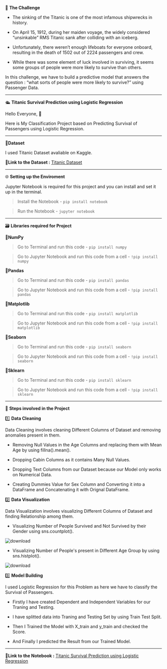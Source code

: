 🎯 **The Challenge**

- The sinking of the Titanic is one of the most infamous shipwrecks in history.

- On April 15, 1912, during her maiden voyage, the widely considered “unsinkable” RMS Titanic sank after colliding with an iceberg.

- Unfortunately, there weren’t enough lifeboats for everyone onboard, resulting in the death of 1502 out of 2224 passengers and crew.

- While there was some element of luck involved in surviving, it seems some groups of people were more likely to survive than others.

In this challenge, we have to build a predictive model that answers the question : “what sorts of people were more likely to survive?” using Passenger Data.

-------------------------------------

🛳️ **Titanic Survival Prediction using Logistic Regression**

Hello Everyone, 👋 

Here is My Classification Project based on Predicting Survival of Passengers using Logistic Regression.

----------------------------------------

🔸**Dataset**

I used Titanic Dataset avaliable on Kaggle.

📍**Link to the Dataset :** [Titanic Dataset](https://www.kaggle.com/competitions/titanic/data?select=test.csv)

----------------------------------------

🌐 **Setting up the Enviroment**

Jupyter Notebook is required for this project and you can install and set it up in the terminal.

> Install the Notebook - `pip install notebook`

> Run the Notebook - `jupyter notebook`

------------------------------------------

🗃️ **Libraries required for Project**

🔸**NumPy**

> Go to Terminal and run this code - `pip install numpy`

> Go to Jupyter Notebook and run this code from a cell - `!pip install numpy`

🔸**Pandas**

> Go to Terminal and run this code - `pip install pandas`

> Go to Jupyter Notebook and run this code from a cell - `!pip install pandas`

🔸**Matplotlib**

> Go to Terminal and run this code - `pip install matplotlib`

> Go to Jupyter Notebook and run this code from a cell - `!pip install matplotlib`

🔸**Seaborn**

> Go to Terminal and run this code - `pip install seaborn`

> Go to Jupyter Notebook and run this code from a cell - `!pip install seaborn`

🔸**Sklearn**

> Go to Terminal and run this code - `pip install sklearn`

> Go to Jupyter Notebook and run this code from a cell - `!pip install sklearn`

--------------------------------------------

📝 **Steps involved in the Project**

1️⃣ **Data Cleaning**

Data Cleaning involves cleaning Different Columns of Dataset and removing anomalies present in them.

- Removing Null Values in the Age Columns and replacing them with Mean Age by using fillna().mean().

- Dropping Cabin Columns as it contains Many Null Values.

- Dropping Text Columns from our Dataset because our Model only works on Numerical Data.

- Creating Dummies Value for Sex Column and Converting it into a DataFrame and Concatenating it with Orignal DataFrame.

2️⃣ **Data Visualization**

Data Visualization involves visualizing Different Columns of Dataset and finding Relationship among them.

- Visualizing Number of People Survived and Not Survived by their Gender using sns.countplot().

![download](https://github.com/TheMrityunjayPathak/TitanicSurvivalPrediction/assets/123563634/9e955743-52d5-4655-9a81-97421e7ddd84)

- Visualizing Number of People's present in Different Age Group by using sns.histplot().

![download](https://github.com/TheMrityunjayPathak/TitanicSurvivalPrediction/assets/123563634/cd218922-c0be-42f7-b50c-f5a1bea32ba5)

3️⃣ **Model Building**

I used Logistic Regression for this Problem as here we have to classify the Survival of Passengers.

- Firstly I have created Dependent and Independent Variables for our Traning and Testing.

- I have splitted data into Traning and Testing Set by using Train Test Split.

- Then I Trained the Model with X_train and y_train and checked the Score.

- And Finally I predicted the Result from our Trained Model.

---------------------------------------

📍**Link to the Notebook :** [Titanic Survival Prediction using Logistic Regression](https://www.kaggle.com/code/themrityunjaypathak/titanic-survival-prediction)
